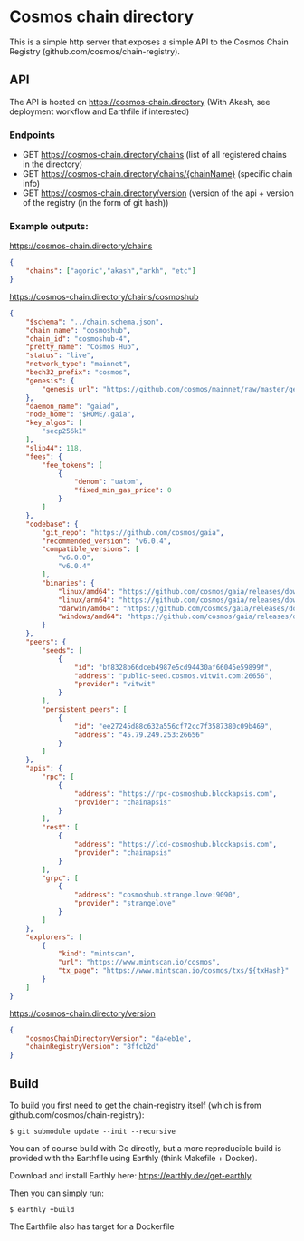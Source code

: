 # Cosmos chain directory

This is a simple http server that exposes a simple API to the Cosmos Chain Registry (github.com/cosmos/chain-registry).

## API

The API is hosted on https://cosmos-chain.directory (With Akash, see deployment workflow and Earthfile if interested)

### Endpoints
- GET https://cosmos-chain.directory/chains (list of all registered chains in the directory)
- GET https://cosmos-chain.directory/chains/{chainName} (specific chain info)
- GET https://cosmos-chain.directory/version (version of the api + version of the registry (in the form of git hash))

### Example outputs:

https://cosmos-chain.directory/chains
```json
{
    "chains": ["agoric","akash","arkh", "etc"]
} 
```

https://cosmos-chain.directory/chains/cosmoshub
```json
{
    "$schema": "../chain.schema.json",
    "chain_name": "cosmoshub",
    "chain_id": "cosmoshub-4",
    "pretty_name": "Cosmos Hub",
    "status": "live",
    "network_type": "mainnet",
    "bech32_prefix": "cosmos",
    "genesis": {
        "genesis_url": "https://github.com/cosmos/mainnet/raw/master/genesis.cosmoshub-4.json.gz"
    },
    "daemon_name": "gaiad",
    "node_home": "$HOME/.gaia",
    "key_algos": [
        "secp256k1"
    ],
    "slip44": 118,
    "fees": {
        "fee_tokens": [
            {
                "denom": "uatom",
                "fixed_min_gas_price": 0
            }
        ]
    },
    "codebase": {
        "git_repo": "https://github.com/cosmos/gaia",
        "recommended_version": "v6.0.4",
        "compatible_versions": [
            "v6.0.0",
            "v6.0.4"
        ],
        "binaries": {
            "linux/amd64": "https://github.com/cosmos/gaia/releases/download/v6.0.4/gaiad-v6.0.4-linux-amd64",
            "linux/arm64": "https://github.com/cosmos/gaia/releases/download/v6.0.4/gaiad-v6.0.4-linux-arm64",
            "darwin/amd64": "https://github.com/cosmos/gaia/releases/download/v6.0.4/gaiad-v6.0.4-darwin-amd64",
            "windows/amd64": "https://github.com/cosmos/gaia/releases/download/v6.0.4/gaiad-v6.0.4-windows-amd64.exe"
        }
    },
    "peers": {
        "seeds": [
            {
                "id": "bf8328b66dceb4987e5cd94430af66045e59899f",
                "address": "public-seed.cosmos.vitwit.com:26656",
                "provider": "vitwit"
            }
        ],
        "persistent_peers": [
            {
                "id": "ee27245d88c632a556cf72cc7f3587380c09b469",
                "address": "45.79.249.253:26656"
            }
        ]
    },
    "apis": {
        "rpc": [
            {
                "address": "https://rpc-cosmoshub.blockapsis.com",
                "provider": "chainapsis"
            }
        ],
        "rest": [
            {
                "address": "https://lcd-cosmoshub.blockapsis.com",
                "provider": "chainapsis"
            }
        ],
        "grpc": [
            {
                "address": "cosmoshub.strange.love:9090",
                "provider": "strangelove"
            }
        ]
    },
    "explorers": [
        {
            "kind": "mintscan",
            "url": "https://www.mintscan.io/cosmos",
            "tx_page": "https://www.mintscan.io/cosmos/txs/${txHash}"
        }
    ]
}
```

https://cosmos-chain.directory/version
```json 
{
    "cosmosChainDirectoryVersion": "da4eb1e",
    "chainRegistryVersion": "8ffcb2d"
}
```

## Build

To build you first need to get the chain-registry itself (which is from github.com/cosmos/chain-registry):
```shell
$ git submodule update --init --recursive
```

You can of course build with Go directly, but a more reproducible build is provided with the Earthfile using Earthly (think Makefile + Docker).

Download and install Earthly here: https://earthly.dev/get-earthly

Then you can simply run:
```shell
$ earthly +build
```

The Earthfile also has target for a Dockerfile